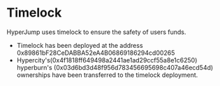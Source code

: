 # Timelock



HyperJump uses timelock to ensure the safety of users funds.&#x20;

* Timelock has been deployed at the address 0x89861bF28CeDABBA52eA4B06869186294cd00265
* Hypercity's(0x4f1818ff649498a2441ae1ad29ccf55a8e1c6250) hyperburn's (0x03d6bd3d48f956d783456695698c407a46ecd54d) ownerships have been transferred to the timelock deployment.
